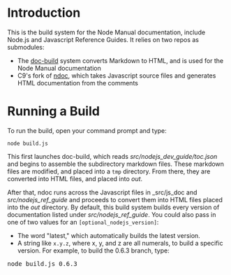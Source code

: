 # Introduction

This is the build system for the Node Manual documentation, include Node.js and Javascript Reference Guides. It relies on two repos as submodules:

* The [doc-build](https://github.com/c9/doc-build) system converts Markdown to HTML, and is used for the Node Manual documentation
* C9's fork of [ndoc](https://github.com/c9/ndoc), which takes Javascript source files and generates HTML documentation from the comments

# Running a Build

To run the build, open your command prompt and type:

    node build.js
    
This first launches doc-build, which reads _src/nodejs_dev_guide/toc.json_ and begins to assemble the subdirectory markdown files. These markdown files are modified, and placed into a `tmp` directory. From there, they are converted into HTML files, and placed into _out_.

After that, ndoc runs across the Javascript files in _src/js_doc and _src/nodejs_ref_guide_ and proceeds to convert them into HTML files placed into the _out_ directory. By default, this build system builds every version of documentation listed under _src/nodejs_ref_guide_. You could also pass in one of two values for an `[optional_nodejs_version]`:

* The word "latest," which automatically builds the latest version.
* A string like `x.y.z`, where x, y, and z are all numerals, to build a specific version. For example, to build the 0.6.3 branch, type:

<pre>node build.js 0.6.3</pre>